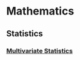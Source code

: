 # Mathematics
## Statistics
### [Multivariate Statistics](Statistics/Multivariate%20Statistics/README.md)
